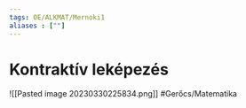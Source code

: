 ```yaml
---
tags: OE/ALKMAT/Mernoki1 
aliases : [""]
---
```

# Kontraktív leképezés
![[Pasted image 20230330225834.png]]
#Gerőcs/Matematika